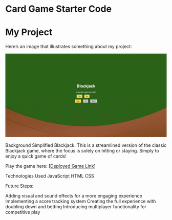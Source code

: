 # Card Game Starter Code

# My Project

Here’s an image that illustrates something about my project:

![Diagram](/Logo.png?raw=true "Diagram of the project")



Background
Simplified Blackjack: This is a streamlined version of the classic Blackjack game, where the focus is solely on hitting or staying. Simply to enjoy a quick game of cards!

Play the game here: [[Deployed Game Link](https://amomack123.github.io/card-game-blackjack/)]

Technologies Used
    JavaScript
    HTML
    CSS

Future Steps:

Adding visual and sound effects for a more engaging experience
Implementing a score tracking system
Creating the full experience with doubling down and betting
Introducing multiplayer functionality for competitive play
